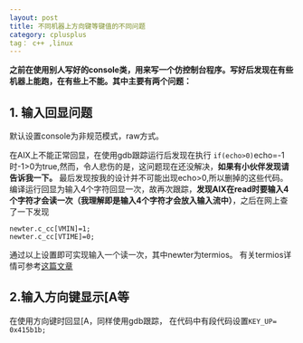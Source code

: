 ```yaml
---
layout: post
title: 不同机器上方向键等键值的不同问题
category: cplusplus
tag： c++ ,linux 
---
```


**之前在使用别人写好的console类，用来写一个仿控制台程序。写好后发现在有些机器上能跑，在有些上不能。其中主要有两个问题：**
## 1. 输入回显问题
默认设置console为非规范模式，raw方式。
    
在AIX上不能正常回显，在使用gdb跟踪运行后发现在执行
   `if(echo>0)`echo=-1时-1>0为true,然而，令人悲伤的是，这问题现在还没解决，**如果有小伙伴发现请告诉我一下。**
最后发现按我的设计并不可能出现echo>0,所以删掉的这些代码。
编译运行回显为输入4个字符回显一次，故再次跟踪，**发现AIX在read时要输入4个字符才会读一次（我理解即是输入4个字符才会放入输入流中）**，之后在网上查了一下发现

    newter.c_cc[VMIN]=1;
    newter.c_cc[VTIME]=0;

通过以上设置即可实现输入一个读一次，其中newter为termios。
有关termios详情可参考[这篇文章](http://www.cnblogs.com/dartagnan/archive/2013/04/25/3042417.html )


## 2.输入方向键显示[A等

在使用方向键时回显[A，同样使用gdb跟踪，
在代码中有段代码设置`KEY_UP= 0x415b1b;`


